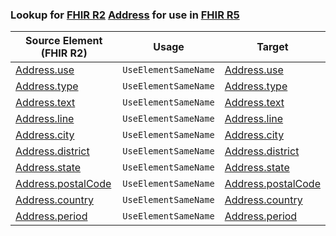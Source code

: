 ### Lookup for [FHIR R2](https://hl7.org/fhir/DSTU2/) [Address](https://hl7.org/fhir/DSTU2/Address.html) for use in [FHIR R5](https://hl7.org/fhir/R5/)

| Source Element (FHIR R2) | Usage | Target |
| -------------- | ----- | ------ |
| [Address.use](https://hl7.org/fhir/DSTU2/Address.html#resource) | `UseElementSameName` | [Address.use](https://hl7.org/fhir/R5/Address.html#resource) |
| [Address.type](https://hl7.org/fhir/DSTU2/Address.html#resource) | `UseElementSameName` | [Address.type](https://hl7.org/fhir/R5/Address.html#resource) |
| [Address.text](https://hl7.org/fhir/DSTU2/Address.html#resource) | `UseElementSameName` | [Address.text](https://hl7.org/fhir/R5/Address.html#resource) |
| [Address.line](https://hl7.org/fhir/DSTU2/Address.html#resource) | `UseElementSameName` | [Address.line](https://hl7.org/fhir/R5/Address.html#resource) |
| [Address.city](https://hl7.org/fhir/DSTU2/Address.html#resource) | `UseElementSameName` | [Address.city](https://hl7.org/fhir/R5/Address.html#resource) |
| [Address.district](https://hl7.org/fhir/DSTU2/Address.html#resource) | `UseElementSameName` | [Address.district](https://hl7.org/fhir/R5/Address.html#resource) |
| [Address.state](https://hl7.org/fhir/DSTU2/Address.html#resource) | `UseElementSameName` | [Address.state](https://hl7.org/fhir/R5/Address.html#resource) |
| [Address.postalCode](https://hl7.org/fhir/DSTU2/Address.html#resource) | `UseElementSameName` | [Address.postalCode](https://hl7.org/fhir/R5/Address.html#resource) |
| [Address.country](https://hl7.org/fhir/DSTU2/Address.html#resource) | `UseElementSameName` | [Address.country](https://hl7.org/fhir/R5/Address.html#resource) |
| [Address.period](https://hl7.org/fhir/DSTU2/Address.html#resource) | `UseElementSameName` | [Address.period](https://hl7.org/fhir/R5/Address.html#resource) |
